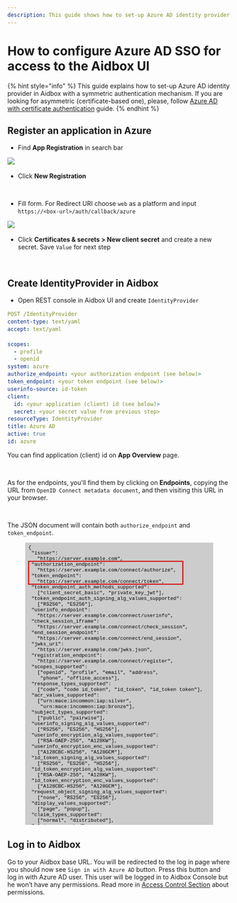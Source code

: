 ```yaml
---
description: This guide shows how to set-up Azure AD identity provider with Aidbox
---
```


# How to configure Azure AD SSO for access to the Aidbox UI



{% hint style="info" %}
This guide explains how to set-up Azure AD identity provider in Aidbox with a symmetric authentication mechanism. If you are looking for asymmetric (certificate-based one), please, follow [Azure AD with certificate authentication](azure-ad-with-certificate-authentication.md) guide.
{% endhint %}

## Register an application in Azure

* Find **App Registration** in search bar

![](../../../.gitbook/assets/azure7.png)

* Click **New Registration**

<figure><img src="../../../.gitbook/assets/spaces_-LHqtKiuedlcKJLm337__uploads_git-blob-83834d5ed70499fcfd4585a9a56febbebaf46af8_azure0.png" alt=""><figcaption></figcaption></figure>

* Fill form. For Redirect URI choose `web` as a platform and input `https://<box-url>/auth/callback/azure`

![](../../../.gitbook/assets/azure4.png)

* Click **Certificates & secrets > New client secret** and create a new secret. Save `Value` for next step

<figure><img src="../../../.gitbook/assets/spaces_-LHqtKiuedlcKJLm337__uploads_git-blob-c80aad22e2b9fa1bee113d9ff9c19e226be35e8a_azure3.png" alt=""><figcaption></figcaption></figure>

## Create IdentityProvider in Aidbox

* Open REST console in Aidbox UI and create `IdentityProvider`

```yaml
POST /IdentityProvider
content-type: text/yaml
accept: text/yaml

scopes:
  - profile
  - openid
system: azure
authorize_endpoint: <your authorization endpoint (see below)>
token_endpoint: <your token endpoint (see below)>
userinfo-source: id-token
client:
  id: <your application (client) id (see below)>
  secret: <your secret value from previous step>
resourceType: IdentityProvider
title: Azure AD
active: true
id: azure
```

You can find application (client) id on **App Overview** page.

<figure><img src="../../../.gitbook/assets/spaces_-LHqtKiuedlcKJLm337__uploads_git-blob-4833cc9444c2a38a76f8edc0759fb36622368c90_azure5.png" alt=""><figcaption></figcaption></figure>

As for the endpoints, you'll find them by clicking on **Endpoints**, copying the URL from `OpenID Connect metadata document`, and then visiting this URL in your browser.

<figure><img src="../../../.gitbook/assets/spaces_-LHqtKiuedlcKJLm337__uploads_git-blob-8f857e9e29de04af413036e10747e7eadf94bcad_azure2.png" alt=""><figcaption></figcaption></figure>

The JSON document will contain both `authorize_endpoint` and `token_endpoint`.

<figure><img src="../../../.gitbook/assets/70e241e3-ffb6-47a4-a6e8-e6b52746aec1.png" alt=""><figcaption></figcaption></figure>

## Log in to Aidbox

Go to your Aidbox base URL. You will be redirected to the log in page where you should now see `Sign in with Azure AD` button. Press this button and log in with Azure AD user. This user will be logged in to Aidbox Console but he won’t have any permissions. Read more in [Access Control Section](../../access-control/access-control.md) about permissions.

